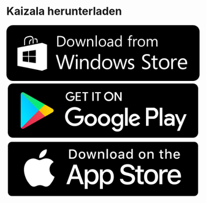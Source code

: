 # <a name="download-kaizala"></a>Kaizala herunterladen 
[![Windows Store](images/windowsstore.png)](https://aka.ms/installkaizala)
[![wiedergeben Store](images/playstore.png)](https://aka.ms/kaizala-android)
[![App Store](images/appstore.png)](https://itunes.apple.com/in/app/kaizala-get-work-done-on-chat/id1112208399)